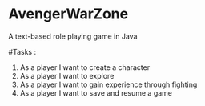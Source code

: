 # AvengerWarZone
A text-based role playing game in Java

#Tasks :
1) As a player I want to create a character
2) As a player I want to explore
3) As a player I want to gain experience through fighting
4) As a player I want to save and resume a game

